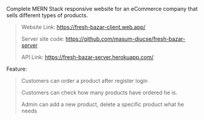 Complete MERN Stack responsive website for an eCommerce company that sells different types of products.

>Website Link: https://fresh-bazar-client.web.app/
>
> Server site code: https://github.com/masum-diucse/fresh-bazar-server
> 
>API Link: https://fresh-bazar-server.herokuapp.com/

Feature:
>Customers can order a product after register login
>
>Customers can check how many products have ordered he is.
>
>Admin can add a new product, delete a specific product what he needs

